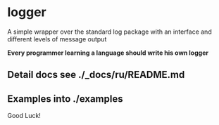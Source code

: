 # logger
A simple wrapper over the standard log package with an interface and different levels of message output

**Every programmer learning a language should write his own logger**

## Detail docs see ./_docs/ru/README.md
## Examples into ./examples

Good Luck!

